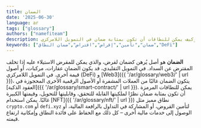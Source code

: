 ```yaml
---
title: الضمان
date: '2025-06-30'
language: ar
tags: ["glossary"]
authors: ["namefiteam"]
description: ما هو الضمان وكيف يمكن للنطاقات أن تكون بمثابة ضمان في التمويل اللامركزي (DeFi)؟
keywords: ["ضمان","تأمين","إقراض","اقتراض","ضمان النطاق","DeFi"]
---
```



**الضمان** هو أصل يُرهن كضمان لقرض، والذي يمكن للمقرض الاستيلاء عليه إذا تخلف المقترض عن السداد. في التمويل التقليدي، قد يكون الضمان عقارات، مركبات، أو أصول قيمة أخرى. في التمويل اللامركزي (DeFi) و [Web3]({{ '/ar/glossary/web3/' | url }})، يتكون الضمان غالبًا من العملات المشفرة أو الأصول الرقمية الأخرى المحجوزة في [العقود الذكية]({{ '/ar/glossary/smart-contract/' | url }}). يمكن للنطاقات المرمزة أن تكون بمثابة ضمان نظرًا لملكيتها القابلة للتحقق، وقابليتها للتحويل، وقيمتها الكبيرة غالبًا. يمكن استخدام [NFT]({{ '/ar/glossary/nft/' | url }}) نطاق مميز مثل `crypto.com` أو `defi.xyz` لتأمين القروض، أو المشاركة في التداول بالرافعة المالية، أو الوصول إلى خدمات مالية أخرى – كل ذلك مع الحفاظ على فائدة النطاق وإمكانية ارتفاع قيمته.